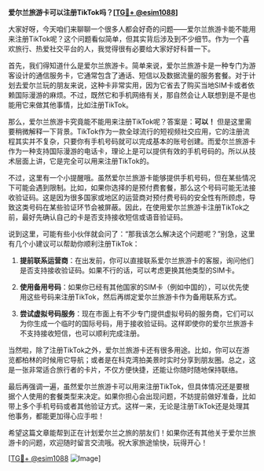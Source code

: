 **爱尔兰旅游卡可以注册TikTok吗？[[TG💪+ @esim1088](https://t.me/s/esim1088)]**

大家好呀，今天咱们来聊聊一个很多人都会好奇的问题——爱尔兰旅游卡能不能用来注册TikTok呢？这个问题看似简单，但其实背后涉及到不少细节。作为一个喜欢旅行、热爱社交平台的人，我觉得很有必要给大家好好科普一下。

首先，我们得知道什么是爱尔兰旅游卡。简单来说，爱尔兰旅游卡是一种专门为游客设计的通信服务卡，它通常包含了通话、短信以及数据流量的服务套餐。对于计划去爱尔兰玩的朋友来说，这种卡非常实用，因为它省去了购买当地SIM卡或者依赖国际漫游的麻烦。不过，既然它和手机网络有关，那自然会让人联想到是不是也能用它来做其他事情，比如注册TikTok。

那么，爱尔兰旅游卡究竟能不能用来注册TikTok呢？答案是：**可以！** 但是这里需要稍微解释一下背景。TikTok作为一款全球流行的短视频社交应用，它的注册流程其实并不复杂，只要你有手机号码就可以完成基本的账号创建。而爱尔兰旅游卡作为一种支持国际漫游的电话卡，理论上是可以提供有效的手机号码的。所以从技术层面上讲，它是完全可以用来注册TikTok的。

不过，这里有一个小提醒哦。虽然爱尔兰旅游卡能够提供手机号码，但在某些情况下可能会遇到限制。比如，如果你选择的是预付费套餐，那么这个号码可能无法接收验证码。这是因为很多国家或地区的运营商对预付费号码的安全性有所顾虑，导致这类号码在某些验证环节会被屏蔽。因此，在使用爱尔兰旅游卡注册TikTok之前，最好先确认自己的卡是否支持接收短信或语音验证码。

说到这里，可能有些小伙伴就会问了：“那我该怎么解决这个问题呢？”别急，这里有几个小建议可以帮助你顺利注册TikTok：

1. **提前联系运营商**：在出发前，你可以直接联系爱尔兰旅游卡的客服，询问他们是否支持接收验证码。如果不行的话，可以考虑更换其他类型的SIM卡。
   
2. **使用备用号码**：如果你已经有其他国家的SIM卡（例如中国的），可以优先使用这些号码来注册TikTok，然后再绑定爱尔兰旅游卡作为备用联系方式。

3. **尝试虚拟号码服务**：现在市面上有不少专门提供虚拟号码的服务商，它们可以为你生成一个临时的国际号码，用于接收验证码。这样即使你的爱尔兰旅游卡不支持接收短信，也可以顺利完成注册。

当然啦，除了注册TikTok之外，爱尔兰旅游卡还有很多用途。比如，你可以在游览都柏林的时候用它导航；或者是在科克湾拍美景时实时分享到朋友圈。总之，这是一张非常适合旅行者的卡片，不仅方便快捷，还能让你随时随地保持联络。

最后再强调一遍，虽然爱尔兰旅游卡可以用来注册TikTok，但具体情况还是要根据个人使用的套餐类型来决定。如果你担心会出现问题，不妨提前做好准备，比如带上多个手机号码或者其他验证方式。这样一来，无论是注册TikTok还是处理其他事务，都能更加得心应手啦！

希望这篇文章能帮到正在计划爱尔兰之旅的朋友们！如果你还有其他关于爱尔兰旅游卡的问题，欢迎随时留言交流哦。祝大家旅途愉快，玩得开心！

[[TG💪+ @esim1088](https://t.me/s/esim1088) ![Image](https://i.postimg.cc/4NQfJmqS/Snipaste-2025-05-13-00-14-12.png)]